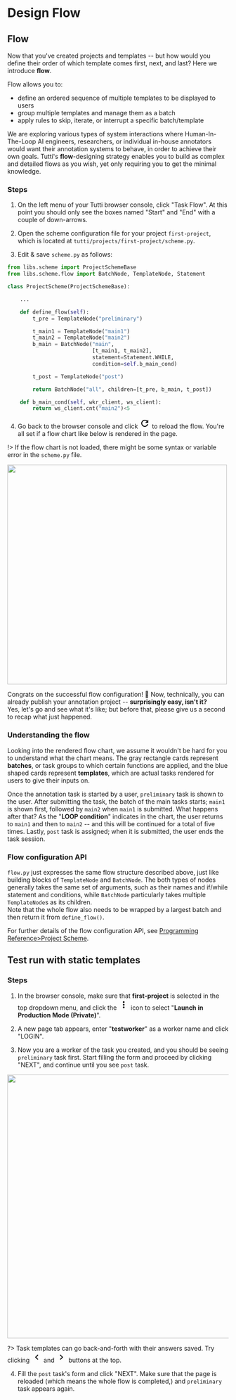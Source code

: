 # Design Flow

## Flow

Now that you've created projects and templates -- but how would you define their order of which template comes first, next, and last?
Here we introduce **flow**.

Flow allows you to:
- define an ordered sequence of multiple templates to be displayed to users
- group multiple templates and manage them as a batch
- apply rules to skip, iterate, or interrupt a specific batch/template

We are exploring various types of system interactions where Human-In-The-Loop AI engineers, researchers, or individual in-house annotators would want their annotation systems to behave, in order to achieve their own goals.
Tutti's **flow**-designing strategy enables you to build as complex and detailed flows as you wish, yet only requiring you to get the minimal knowledge.

### Steps

1. On the left menu of your Tutti browser console, click "Task Flow". At this point you should only see the boxes named "Start" and "End" with a couple of down-arrows.
2. Open the scheme configuration file for your project `first-project`, which is located at `tutti/projects/first-project/scheme.py`.

3. Edit & save `scheme.py` as follows:

```python
from libs.scheme import ProjectSchemeBase
from libs.scheme.flow import BatchNode, TemplateNode, Statement

class ProjectScheme(ProjectSchemeBase):

    ...

    def define_flow(self):
        t_pre = TemplateNode("preliminary")

        t_main1 = TemplateNode("main1")
        t_main2 = TemplateNode("main2")
        b_main = BatchNode("main",
                           [t_main1, t_main2],
                           statement=Statement.WHILE,
                           condition=self.b_main_cond)

        t_post = TemplateNode("post")

        return BatchNode("all", children=[t_pre, b_main, t_post])

    def b_main_cond(self, wkr_client, ws_client): 
        return ws_client.cnt("main2")<5
  ```

4. Go back to the browser console and click <svg width="24" height="24" viewBox="0 0 24 24"><path d="M17.65,6.35C16.2,4.9 14.21,4 12,4A8,8 0 0,0 4,12A8,8 0 0,0 12,20C15.73,20 18.84,17.45 19.73,14H17.65C16.83,16.33 14.61,18 12,18A6,6 0 0,1 6,12A6,6 0 0,1 12,6C13.66,6 15.14,6.69 16.22,7.78L13,11H20V4L17.65,6.35Z" /></svg> to reload the flow.
  You're all set if a flow chart like below is rendered in the page.

  !> If the flow chart is not loaded, there might be some syntax or variable error in the `scheme.py` file.

  <img src="./_media/flow.png" width="500" />

Congrats on the successful flow configuration! :tada:
Now, technically, you can already publish your annotation project -- **surprisingly easy, isn't it?**  
Yes, let's go and see what it's like; but before that, please give us a second to recap what just happened.

### Understanding the flow

Looking into the rendered flow chart, we assume it wouldn't be hard for you to understand what the chart means.
The gray rectangle cards represent **batches**, or task groups to which certain functions are applied, and the blue shaped cards represent **templates**, which are actual tasks rendered for users to give their inputs on.

Once the annotation task is started by a user, `preliminary` task is shown to the user.
After submitting the task, the batch of the main tasks starts; `main1` is shown first, followed by `main2` when `main1` is submitted.
What happens after that?
As the "**LOOP condition**" indicates in the chart, the user returns to `main1` and then to `main2` -- and this will be continued for a total of five times.
Lastly, `post` task is assigned; when it is submitted, the user ends the task session.

### Flow configuration API

`flow.py` just expresses the same flow structure described above, just like building blocks of `TemplateNode` and `BatchNode`.
The both types of nodes generally takes the same set of arguments, such as their names and if/while statement and conditions, while `BatchNode` particularly takes multiple `TemplateNode`s as its children.  
Note that the whole flow also needs to be wrapped by a largest batch and then return it from `define_flow()`.

For further details of the flow configuration API, see [Programming Reference>Project Scheme](./guide/ref_scheme).

## Test run with static templates

### Steps

1. In the browser console, make sure that **first-project** is selected in the top dropdown menu, and click the <svg width="24" height="24" viewBox="0 0 24 24"><path d="M12,16A2,2 0 0,1 14,18A2,2 0 0,1 12,20A2,2 0 0,1 10,18A2,2 0 0,1 12,16M12,10A2,2 0 0,1 14,12A2,2 0 0,1 12,14A2,2 0 0,1 10,12A2,2 0 0,1 12,10M12,4A2,2 0 0,1 14,6A2,2 0 0,1 12,8A2,2 0 0,1 10,6A2,2 0 0,1 12,4Z" /></svg> icon to select "**Launch in Production Mode (Private)**".

2. A new page tab appears, enter "**testworker**" as a worker name and click "LOGIN".

3. Now you are a worker of the task you created, and you should be seeing `preliminary` task first. Start filling the form and proceed by clicking "NEXT", and continue until you see `post` task.

  <img src="./_media/task-sample.gif" width="600" />

  ?> Task templates can go back-and-forth with their answers saved. Try clicking <svg width="24" height="24" viewBox="0 0 24 24"><path d="M15.41,16.58L10.83,12L15.41,7.41L14,6L8,12L14,18L15.41,16.58Z" /></svg> and <svg width="24" height="24" viewBox="0 0 24 24"><path d="M8.59,16.58L13.17,12L8.59,7.41L10,6L16,12L10,18L8.59,16.58Z" /></svg> buttons at the top.

4. Fill the `post` task's form and click "NEXT". Make sure that the page is reloaded (which means the whole flow is completed,) and `preliminary` task appears again.
